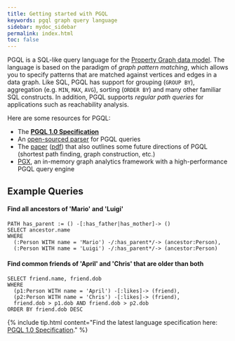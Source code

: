 ```yaml
---
title: Getting started with PGQL
keywords: pgql graph query language
sidebar: mydoc_sidebar
permalink: index.html
toc: false
---
```


PGQL is a SQL-like query language for the [Property Graph data model](https://github.com/tinkerpop/blueprints/wiki/Property-Graph-Model).
The language is based on the paradigm of _graph pattern matching_, which allows you to specify patterns that are matched against vertices and edges in a data graph.
Like SQL, PGQL has support for grouping (`GROUP BY`), aggregation (e.g. `MIN`, `MAX`, `AVG`), sorting (`ORDER BY`) and many other familiar SQL constructs.
In addition, PGQL supports _regular path queries_ for applications such as reachability analysis.

Here are some resources for PGQL:

 - The [**PGQL 1.0 Specification**](pgql-1.0-specification.html)
 - An [open-sourced parser](https://github.com/oracle/pgql-lang) for PGQL queries
 - The [paper](http://dl.acm.org/citation.cfm?id=2960421) ([pdf](http://event.cwi.nl/grades/2016/07-VanRest.pdf)) that also outlines some future directions of PGQL
   (shortest path finding, graph construction, etc.)
 - [PGX](http://www.oracle.com/technetwork/oracle-labs/parallel-graph-analytics/overview/index.html), an in-memory graph analytics framework with a high-performance PGQL query engine 

## Example Queries

#### Find all ancestors of 'Mario' and 'Luigi' 

```
PATH has_parent := () -[:has_father|has_mother]-> ()
SELECT ancestor.name
WHERE
  (:Person WITH name = 'Mario') -/:has_parent*/-> (ancestor:Person),
  (:Person WITH name = 'Luigi') -/:has_parent*/-> (ancestor:Person)
```

#### Find common friends of 'April' and 'Chris' that are older than both 

```
SELECT friend.name, friend.dob
WHERE
  (p1:Person WITH name = 'April') -[:likes]-> (friend),
  (p2:Person WITH name = 'Chris') -[:likes]-> (friend),
  friend.dob > p1.dob AND friend.dob > p2.dob
ORDER BY friend.dob DESC
```

{% include tip.html content="Find the latest language specification here: [PGQL 1.0 Specification](pgql-1.0-specification.html)." %}

